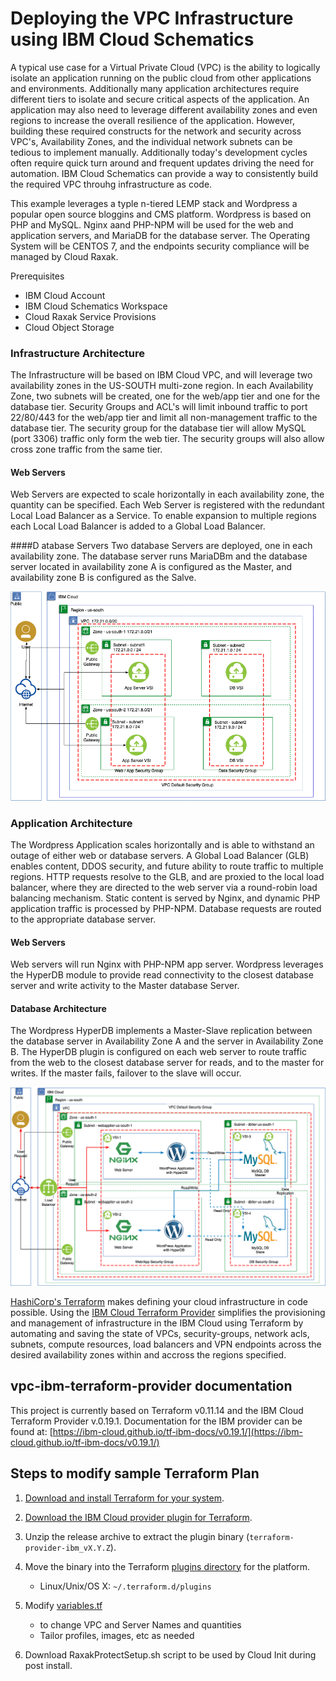 # Deploying the VPC Infrastructure using IBM Cloud Schematics
A typical use case for a Virtual Private Cloud (VPC) is the ability to logically isolate an application running on the public cloud from other applications and environments.  Additionally many
application architectures require different tiers to isolate and secure critical aspects of the application.   An application may also need to leverage different availability zones and even regions
to increase the overall resilience of the application.   However, building these required constructs for the network and security across VPC's, Availability Zones, and the individual network subnets
can be tedious to implement manually.   Additionally today's development cycles often require quick turn around and frequent updates driving the need for automation.  IBM Cloud Schematics can provide a way to consistently build the required VPC throuhg infrastructure as code.

This example leverages a typle n-tiered LEMP stack and Wordpress a popular open source bloggins and CMS platform.  Wordpress is based on PHP and MySQL.  Nginx aand PHP-NPM will be used for the web and application servers, and MariaDB for the database server.   The Operating System will be CENTOS 7, and the endpoints security compliance will be managed by Cloud Raxak.

Prerequisites
* IBM Cloud Account
* IBM Cloud Schematics Workspace
* Cloud Raxak Service Provisions
* Cloud Object Storage 

### Infrastructure Architecture
The Infrastructure will be based on IBM Cloud VPC, and will leverage two availability zones in the US-SOUTH multi-zone region.   In each Availability Zone, two subnets will be created, one for the web/app tier and one for the database tier.   Security Groups and ACL's will limit inbound traffic to port 22/80/443 for the web/app tier and limit all non-management traffic to the database tier.   The security group for the database tier will allow MySQL (port 3306) traffic only form the web tier.   The security groups will also allow cross zone traffic from the same tier.

#### Web Servers
Web Servers are expected to scale horizontally in each availability zone, the quantity can be specified.   Each Web Server is registered with the redundant Local Load Balancer as a Service.   To enable expansion to multiple regions each Local Load Balancer is added to a Global Load Balancer.

####D atabase Servers
Two database Servers are deployed, one in each availability zone.  The database server runs MariaDBm and the database server located in availability zone A is configured as the Master, and availability zone B is configured as the Salve.

![3tier Web App - Infrastructure](images/infrastructure-architecture.png)


### Application Architecture
The Wordpress Application scales horizontally and is able to withstand an outage of either web or database servers.    A Global Load Balancer (GLB) enables content, DDOS security, and future ability to route traffic to multiple regions.   HTTP requests resolve to the GLB, and are proxied to the local load balancer, where they are directed to the web server via a round-robin load balancing mechanism.  Static content is served by Nginx, and dynamic PHP application traffic is processed by PHP-NPM.  Database requests are routed to the appropriate database server.

#### Web Servers
Web servers will run Nginx with PHP-NPM app server.   Wordpress leverages the HyperDB module to provide read connectivity to the closest database server and write activity to the Master database Server.  

#### Database Architecture
The Wordpress HyperDB implements a Master-Slave replication between the database server in Availability Zone A and the server in Availability Zone B.  The HyperDB plugin is configured on each web server to route traffic from the web to the closest database server for reads, and to the master for writes. If the master fails, failover to the slave will occur.

![3tuer Web App - Application](images/application-data-flow.png)


[HashiCorp's Terraform](https://www.terraform.io/) makes defining your cloud infrastructure in code possible.   Using the [IBM Cloud Terraform Provider](https://github.com/IBM-Cloud/terraform-provider-ibm)
simplifies the provisioning and management of infrastructure in the IBM Cloud using Terraform by automating and saving the state of VPCs, security-groups, network acls, subnets, compute resources,
load balancers and VPN endpoints across the desired availability zones within and accross the regions specified.

## vpc-ibm-terraform-provider documentation
This project is currently based on Terraform v0.11.14 and the IBM Cloud Terraform Provider v.0.19.1.
Documentation for the IBM provider can be found at: [https://ibm-cloud.github.io/tf-ibm-docs/v0.19.1/](https://ibm-cloud.github.io/tf-ibm-docs/v0.19.1/)

## Steps to modify sample Terraform Plan

1. [Download and install Terraform for your system](https://www.terraform.io/intro/getting-started/install.html). 

2. [Download the IBM Cloud provider plugin for Terraform](https://github.com/IBM-Bluemix/terraform-provider-ibm/releases).

3. Unzip the release archive to extract the plugin binary (`terraform-provider-ibm_vX.Y.Z`).

4. Move the binary into the Terraform [plugins directory](https://www.terraform.io/docs/configuration/providers.html#third-party-plugins) for the platform.
    - Linux/Unix/OS X: `~/.terraform.d/plugins`

5. Modify [variables.tf](../variables.tf)
    -  to change VPC and Server Names and quantities
    -  Tailor profiles, images, etc as needed 

   
6.  Download RaxakProtectSetup.sh script to be used by Cloud Init during post install.
